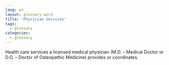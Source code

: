 ```yaml
---
lang: en
layout: glossary-word
title: 'Physician Services'
tags:
  - glossary
categories:
  - glossary
---
```

Health care services a licensed medical physician (M.D. – Medical Doctor or D.O. – Doctor of Osteopathic Medicine) provides or coordinates.